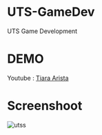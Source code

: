 # UTS-GameDev
UTS Game Development

# DEMO
Youtube : [Tiara Arista](https://www.youtube.com/watch?v=XP773EYyTM0)

# Screenshoot
![utss](https://user-images.githubusercontent.com/48292571/80270895-1a4bd980-86e6-11ea-80b9-17cb27cc29f9.jpg)
